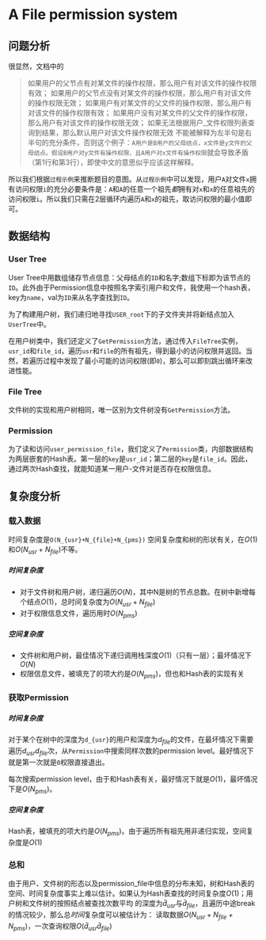 # A File permission system
## 问题分析
很显然，文档中的
>如果⽤户的⽗节点有对某⽂件的操作权限，那么⽤户有对该⽂件的操作权限有效；
>如果⽤户的⽗节点没有对某⽂件的操作权限，那么⽤户有对该⽂件的操作权限⽆效；
>如果⽤户有对某⽂件的⽗⽂件的操作权限，那么⽤户有对该⽂件的操作权限有效；
>如果⽤户没有对某⽂件的⽗⽂件的操作权限，那么⽤户有对该⽂件的操作权限⽆效；
>如果⽆法根据⽤户_⽂件权限列表查询到结果，那么默认⽤户对该⽂件操作权限⽆效
不能被解释为左半句是右半句的充分条件，否则这个例子：`A用户是B用户的父母结点，x文件是y文件的父母结点。假设B用户对y文件有操作权限，且A用户对x文件有操作权限`就会导致矛盾（第1行和第3行），即使中文的意思似乎应该这样解释。

所以我们根据`过程示例`来推断题目的意图。从`过程示例`中可以发现，用户`A`对文件`x`拥有访问权限`i`的充分必要条件是：`A`和`A`的任意一个祖先*都*拥有对`x`和`x`的任意祖先的访问权限`i`。所以我们只需在2层循环内遍历`A`和`x`的祖先，取访问权限的最小值即可。

## 数据结构
### User Tree
User Tree中用数组储存节点信息：父母结点的`ID`和名字;数组下标即为该节点的`ID`。此外由于Permission信息中按照名字索引用户和文件，我使用一个hash表，key为`name`，val为`ID`来从名字查找到`ID`。

为了构建用户树，我们递归地寻找`USER_root`下的子文件夹并将新结点加入`UserTree`中。

在用户树类中，我们还定义了`GetPermission`方法，通过传入`FileTree`实例，`usr_id`和`file_id`，遍历`usr`和`file`的所有祖先，得到最小的访问权限并返回。当然，若遍历过程中发现了最小可能的访问权限(即`0`)，那么可以即刻跳出循环来改进性能。

### File Tree
文件树的实现和用户树相同，唯一区别为文件树没有`GetPermission`方法。

### Permission
为了读和访问`user_permission_file`，我们定义了`Permission`类，内部数据结构为两层嵌套的Hash表。第一层的`key`是`usr_id`；第二层的`key`是`file_id`。因此，通过两次Hash查找，就能知道某一用户-文件对是否存在权限信息。

## 复杂度分析
### 载入数据
时间复杂度是`O(N_{usr}+N_{file}+N_{pms})`
空间复杂度和树的形状有关，在$O(1)$和$O(N_{usr}+N_{file})$不等。
##### 时间复杂度
- 对于文件树和用户树，递归遍历$O(N)$，其中N是树的节点总数。在树中新增每个结点$O(1)$，总时间复杂度为$O(N_{usr}+N_{file})$
- 对于权限信息文件，遍历用时$O(N_{pms})$
##### 空间复杂度
- 文件树和用户树，最佳情况下递归调用栈深度$O(1)$（只有一层）；最坏情况下$O(N)$
- 权限信息文件，被填充了的项大约是$O(N_{pms})$，但也和Hash表的实现有关

### 获取Permission
##### 时间复杂度
对于某个在树中的深度为`d_{usr}`的用户和深度为$d_{file}$的文件，在最坏情况下需要遍历$d_{usr}d_{file}$次，从`Permission`中搜索同样次数的permission level。最好情况下就是第一次就是`0`权限直接退出。

每次搜索permission level，由于和Hash表有关，最好情况下就是$O(1)$，最坏情况下是$O(N_{pms})$。

##### 空间复杂度
Hash表，被填充的项大约是$O(N_{pms})$。由于遍历所有祖先用非递归实现，空间复杂度是$O(1)$

### 总和
由于用户、文件树的形态以及permission_file中信息的分布未知，树和Hash表的空间、时间复杂度事实上难以估计。如果认为Hash表查找的时间复杂度$O(1)$；用户树和文件树的按照结点被查找次数平均
的深度为$\bar{d}_{usr}$与$\bar{d}_{file}$，且遍历中途break的情况较少，那么总*时间*复杂度可以被估计为：
读取数据$O(N_{usr}+N_{file}+N_{pms})$，一次查询权限$O(\bar{d}_{usr}\bar{d}_{file})$
